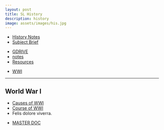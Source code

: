```yaml
---
layout: post
title: SL History
description: history
image: assets/images/his.jpg
---
```

<ul class="actions fit">
    <li><a href="/ibrepository/history-notes-ib" class="button special fit">History Notes</a></li>
    <li><a href="https://www.ibo.org/contentassets/5895a05412144fe890312bad52b17044/history-sl-2016-english-final-web-updated.pdf" class="button fit">Subject Brief</a></li>
</ul>
<ul class="actions fit">
<li>
<a href="https://drive.google.com/drive/folders/1xpG6_qLUxQPv0Zyyxr6eZQEPgA66ZVVM" class="button special fit">GDRIVE</a>
</li>
<li><a href="https://docs.google.com/document/d/116JeVMdINJgLxwmUtKwQD1q8X55etV12156h_HKd-BI/edit" class="button fit">notes</a></li><li><a href="https://docs.google.com/document/d/1LFg6YFTPJN8E2nvocWWRyWBjMTwxl8EV8vD0R78Pls8/edit" class="button special fit">Resources</a></li></ul><ul class="actions fit"><li><a href="https://drive.google.com/drive/folders/1mR3dkYJqRXFN_aOHpnF1Wg6-3whlFtbu" class="button special fit">WWI</a></li></ul>
<hr class="major" />
<div class="row">
    <div class="6u 12u$(small)">
<h2 id="wwi">World War I</h2>
        <ul>
            <li><a href="/causes">Causes of WWI</a></li>
            <li><a href="/wwi">Course of WWI</a></li>
            <li>Felis dolore viverra.</li>
        </ul></div>
    <div class="6u 12u$(small)">
<ul class="actions fit">
<li>
<a href="https://docs.google.com/document/d/14E6-2zZrId8v08VJ1UQgWvd48YLB_4rqE7VcCOIAKcg/edit" CLASS = "button fit">MASTER DOC</a>
</li></ul>
</div>